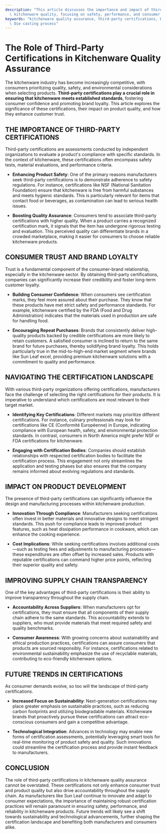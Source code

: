 ```yaml
---
description: "This article discusses the importance and impact of third-party certifications on\
  \ kitchenware quality, focusing on safety, performance, and consumer trust."
keywords: "kitchenware quality assurance, third-party certifications, Heat dissipation performance,\
  \ Die casting process"
---
```

# The Role of Third-Party Certifications in Kitchenware Quality Assurance

The kitchenware industry has become increasingly competitive, with consumers prioritizing quality, safety, and environmental considerations when selecting products. **Third-party certifications play a crucial role in ensuring that kitchenware meets established standards**, fostering consumer confidence and promoting brand loyalty. This article explores the significance of these certifications, their impact on product quality, and how they enhance customer trust.

## THE IMPORTANCE OF THIRD-PARTY CERTIFICATIONS

Third-party certifications are assessments conducted by independent organizations to evaluate a product's compliance with specific standards. In the context of kitchenware, these certifications often encompass safety tests, material evaluations, and performance criteria. 

* **Enhancing Product Safety**: One of the primary reasons manufacturers seek third-party certifications is to demonstrate adherence to safety regulations. For instance, certifications like NSF (National Sanitation Foundation) ensure that kitchenware is free from harmful substances and meets hygienic standards. This is particularly relevant for items that contact food or beverages, as contamination can lead to serious health issues.

* **Boosting Quality Assurance**: Consumers tend to associate third-party certifications with higher quality. When a product carries a recognized certification mark, it signals that the item has undergone rigorous testing and evaluation. This perceived quality can differentiate brands in a crowded marketplace, making it easier for consumers to choose reliable kitchenware products.

## CONSUMER TRUST AND BRAND LOYALTY

Trust is a fundamental component of the consumer-brand relationship, especially in the kitchenware sector. By obtaining third-party certifications, companies can significantly increase their credibility and foster long-term customer loyalty.

* **Building Consumer Confidence**: When consumers see certification marks, they feel more assured about their purchase. They know that these products have met strict safety and performance standards. For example, kitchenware certified by the FDA (Food and Drug Administration) indicates that the materials used in production are safe for handling food.

* **Encouraging Repeat Purchases**: Brands that consistently deliver high-quality products backed by credible certifications are more likely to retain customers. A satisfied consumer is inclined to return to the same brand for future purchases, thereby solidifying brand loyalty. This holds particularly true in the mid-to-high-end market segment where brands like Sun Leaf excel, providing premium kitchenware solutions with a commitment to quality and performance.

## NAVIGATING THE CERTIFICATION LANDSCAPE

With various third-party organizations offering certifications, manufacturers face the challenge of selecting the right certifications for their products. It is imperative to understand which certifications are most relevant to their target market.

* **Identifying Key Certifications**: Different markets may prioritize different certifications. For instance, culinary professionals may look for certifications like CE (Conformité Européenne) in Europe, indicating compliance with European health, safety, and environmental protection standards. In contrast, consumers in North America might prefer NSF or FDA certifications for kitchenware.

* **Engaging with Certification Bodies**: Companies should establish relationships with respected certification bodies to facilitate the certification process. This engagement not only streamlines the application and testing phases but also ensures that the company remains informed about evolving regulations and standards.

## IMPACT ON PRODUCT DEVELOPMENT

The presence of third-party certifications can significantly influence the design and manufacturing processes within kitchenware production.

* **Innovation Through Compliance**: Manufacturers seeking certifications often invest in better materials and innovative designs to meet stringent standards. This push for compliance leads to improved product features, such as heat dissipation performance in cookware, which can enhance the cooking experience.

* **Cost Implications**: While seeking certifications involves additional costs—such as testing fees and adjustments to manufacturing processes—these expenditures are often offset by increased sales. Products with reputable certifications can command higher price points, reflecting their superior quality and safety.

## IMPROVING SUPPLY CHAIN TRANSPARENCY

One of the key advantages of third-party certifications is their ability to improve transparency throughout the supply chain.

* **Accountability Across Suppliers**: When manufacturers opt for certifications, they must ensure that all components of their supply chain adhere to the same standards. This accountability extends to suppliers, who must provide materials that meet required safety and quality benchmarks.

* **Consumer Awareness**: With growing concerns about sustainability and ethical production practices, certifications can assure consumers that products are sourced responsibly. For instance, certifications related to environmental sustainability emphasize the use of recyclable materials, contributing to eco-friendly kitchenware options.

## FUTURE TRENDS IN CERTIFICATIONS

As consumer demands evolve, so too will the landscape of third-party certifications. 

* **Increased Focus on Sustainability**: Next-generation certifications may place greater emphasis on sustainable practices, such as reducing carbon footprints and utilizing biodegradable materials. Kitchenware brands that proactively pursue these certifications can attract eco-conscious consumers and gain a competitive advantage.

* **Technological Integration**: Advances in technology may enable new forms of certification assessments, potentially leveraging smart tools for real-time monitoring of product safety and quality. Such innovations could streamline the certification process and provide instant feedback to manufacturers.

## CONCLUSION

The role of third-party certifications in kitchenware quality assurance cannot be overstated. These certifications not only enhance consumer trust and product quality but also drive accountability throughout the supply chain. As manufacturers like Sun Leaf continue to innovate and adapt to consumer expectations, the importance of maintaining robust certification practices will remain paramount in ensuring safety, performance, and reliability in kitchenware products. Future trends will likely see a shift towards sustainability and technological advancements, further shaping the certification landscape and benefiting both manufacturers and consumers alike.
